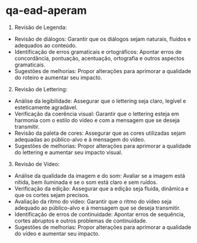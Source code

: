 # qa-ead-aperam


1. Revisão de Legenda:

- Revisão de diálogos: Garantir que os diálogos sejam naturais, fluidos e adequados ao conteúdo.
- Identificação de erros gramaticais e ortográficos: Apontar erros de concordância, pontuação, acentuação, ortografia e outros aspectos gramaticais.
- Sugestões de melhorias: Propor alterações para aprimorar a qualidade do roteiro e aumentar seu impacto.

2. Revisão de Lettering:

- Análise da legibilidade: Assegurar que o lettering seja claro, legível e esteticamente agradável.
- Verificação da coerência visual: Garantir que o lettering esteja em harmonia com o estilo do vídeo e com a mensagem que se deseja transmitir.
- Revisão da paleta de cores: Assegurar que as cores utilizadas sejam adequadas ao público-alvo e à mensagem do vídeo.
- Sugestões de melhorias: Propor alterações para aprimorar a qualidade do lettering e aumentar seu impacto visual.
  
3. Revisão de Vídeo:

- Análise da qualidade da imagem e do som: Avaliar se a imagem está nítida, bem iluminada e se o som está claro e sem ruídos.
- Verificação da edição: Assegurar que a edição seja fluida, dinâmica e que os cortes sejam precisos.
- Avaliação da ritmo do vídeo: Garantir que o ritmo do vídeo seja adequado ao público-alvo e à mensagem que se deseja transmitir.
- Identificação de erros de continuidade: Apontar erros de sequência, cortes abruptos e outros problemas de continuidade.
- Sugestões de melhorias: Propor alterações para aprimorar a qualidade do vídeo e aumentar seu impacto.
